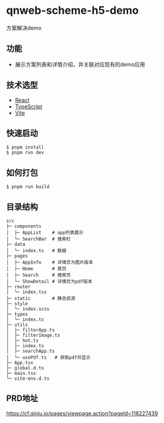 # qnweb-scheme-h5-demo

方案解决demo

## 功能

*  展示方案列表和详情介绍，并关联对应现有的demo应用


## 技术选型

* [React](https://github.com/facebook/react)
* [TypeScript](https://github.com/microsoft/TypeScript)
* [Vite](https://github.com/vitejs/vite)

## 快速启动

```shell
$ pnpm install
$ pnpm run dev
```

## 如何打包

```shell
$ pnpm run build
```

## 目录结构

```
src                                                               
├─ components                                                     
│  ├─ AppList    # app列表展示                                           
│  └─ SearchBar  # 搜索栏                                          
├─ data                                                           
│  └─ index.ts   # 数据                                                 
├─ pages                                                          
│  ├─ AppInfo    # 详情页为图片版本                                           
│  ├─ Home       # 首页                                        
│  ├─ Search     # 搜索页                                         
│  └─ ShowDetail # 详情页为pdf版本                                            
├─ router                                                         
│  └─ index.tsx                                                   
├─ static        # 静态资源                                                  
├─ style                                                          
│  └─ index.scss                                                  
├─ types                                                          
│  └─ index.ts                                                    
├─ utils                                                          
│  ├─ filterApp.ts                                                
│  ├─ filterImage.ts                                              
│  ├─ hot.ts                                                      
│  ├─ index.ts                                                    
│  ├─ searchApp.ts                                                
│  └─ usePdf.ts   # 获取pdf并显示                                                
├─ App.tsx                                                        
├─ global.d.ts                                                    
├─ main.tsx                                                       
└─ vite-env.d.ts                                                  
```
## PRD地址
https://cf.qiniu.io/pages/viewpage.action?pageId=118227439
